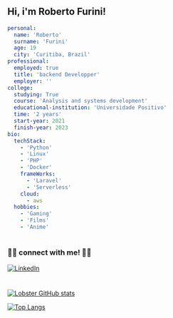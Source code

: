 

<!--
### Hi there 👋

**Lobster-dev/Lobster-dev** is a ✨ _special_ ✨ repository because its `README.md` (this file) appears on your GitHub profile.

Here are some ideas to get you started:

- 🔭 I’m currently working on ...
- 🌱 I’m currently learning ...
- 👯 I’m looking to collaborate on ...
- 🤔 I’m looking for help with ...
- 💬 Ask me about ...
- 📫 How to reach me: ...
- 😄 Pronouns: ...
- ⚡ Fun fact: ...
-->

## Hi, i'm Roberto Furini!
```yaml
personal:
  name: 'Roberto'
  surname: 'Furini'
  age: 19
  city: 'Curitiba, Brazil'
professional:
  employed: true
  title: 'backend Developper'
  employer: ''
college:
  studying: True
  course: 'Analysis and systems development'
  educational-institution: 'Universidade Positivo'
  time: '2 years'
  start-year: 2021
  finish-year: 2023
bio:
  techStack:
    - 'Python'
    - 'Linux'
    - 'PHP'
    - 'Docker'
    frameWorks:
      - 'Laravel'
      - 'Serverless'
    cloud:
      - aws
  hobbies:
    - 'Gaming'
    - 'Films'
    - 'Anime'
```
#
### 🤝🏻 connect with me! 🤝🏻

<a href="https://www.linkedin.com/in/roberto-furini-0b3a27232/"><img alt="LinkedIn" src="https://img.shields.io/badge/LinkedIn-Roberto%20Furini-blue?style=flat-square&logo=linkedin&logoColor=blue"></a>
#
[![Lobster GitHub stats](https://github-readme-stats.vercel.app/api?username=Lobster-dev&theme=vue-dark&count_private=true)](https://github.com/Lobster-dev/)

[![Top Langs](https://github-readme-stats.vercel.app/api/top-langs/?username=Lobster-dev&theme=vue-dark)](https://github.com/Lobster-dev)
